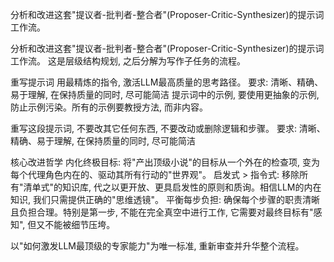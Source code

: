 



分析和改进这套"提议者-批判者-整合者"(Proposer-Critic-Synthesizer)的提示词工作流。


分析和改进这套"提议者-批判者-整合者"(Proposer-Critic-Synthesizer)的提示词工作流。 这是层级结构规划, 之后分解为写作子任务的流程。


重写提示词
用最精炼的指令, 激活LLM最高质量的思考路径。
要求: 清晰、精确、易于理解, 在保持质量的同时, 尽可能简洁
提示词中的示例, 要使用更抽象的示例, 防止示例污染。所有的示例要教授方法, 而非内容。


重写这段提示词, 不要改其它任何东西, 不要改动或删除逻辑和步骤。
要求: 清晰、精确、易于理解, 在保持质量的同时, 尽可能简洁

核心改进哲学
内化终极目标: 将"产出顶级小说"的目标从一个外在的检查项, 变为每个代理角色内在的、驱动其所有行动的"世界观"。
启发式 > 指令式: 移除所有"清单式"的知识库, 代之以更开放、更具启发性的原则和质询。相信LLM的内在知识, 我们只需提供正确的"思维透镜"。
平衡每步负担: 确保每个步骤的职责清晰且负担合理。特别是第一步, 不能在完全真空中进行工作, 它需要对最终目标有"感知", 但又不能被细节压垮。

以"如何激发LLM最顶级的专家能力"为唯一标准, 重新审查并升华整个流程。



